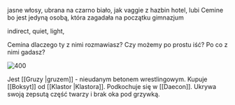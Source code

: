 
jasne włosy, ubrana na czarno biało, jak vaggie z hazbin hotel, lubi Cemine bo jest jedyną osobą, która zagadała na początku gimnazjum

indirect, quiet, light, 


Cemina dlaczego ty z nimi rozmawiasz? Czy możemy po prostu iść? Po co z nimi gadasz?

![400](https://lh7-us.googleusercontent.com/fZwo-QbHPF01-MXN6bDdPVVsWcw9UBbX86h4BRyFR7vMuroiviJ1b9zvvTfsXeNrjwJXQ8Inu3cerp39_NPQajp4mA83aENJYVcwe2jgZV6MfBW7-z_0fP9rq-Xaz0mQkq8fvffMag7SQkkb9_JpgE4)

Jest [[Gruzy |gruzem]] - nieudanym betonem wrestlingowym. Kupuje [[Boksyt]] od [[Klastor |Klastora]]. Podkochuje się w [[Daecon]]. Ukrywa swoją zepsutą część twarzy i brak oka pod grzywką. 